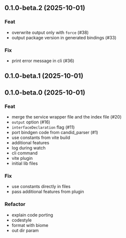 ## 0.1.0-beta.2 (2025-10-01)

### Feat

- overwrite output only with `force` (#38)
- output package version in generated bindings (#33)

### Fix

- print error message in cli (#36)

## 0.1.0-beta.1 (2025-10-01)

## 0.1.0-beta.0 (2025-10-01)

### Feat

- merge the service wrapper file and the index file (#20)
- `output` option (#16)
- `interfaceDeclaration` flag (#11)
- port bindgen code from candid_parser (#1)
- use constants from vite build
- additional features
- log during watch
- cli command
- vite plugin
- initial lib files

### Fix

- use constants directly in files
- pass additional features from plugin

### Refactor

- explain code porting
- codestyle
- format with biome
- out dir param

